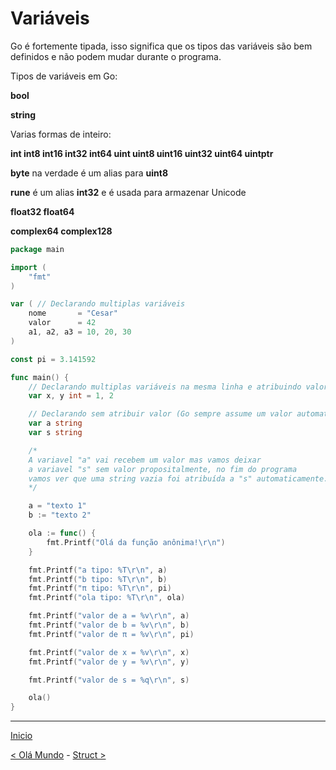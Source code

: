# Variáveis

Go é fortemente tipada, isso significa que os tipos das variáveis são bem definidos e não podem mudar durante o programa.

Tipos de variáveis em Go:

**bool**

**string**

Varias formas de inteiro:

**int  int8  int16  int32  int64
uint uint8 uint16 uint32 uint64 uintptr**


**byte** na verdade é um alias para **uint8**

**rune** é um alias **int32** e é usada para armazenar Unicode

**float32 float64**

**complex64 complex128**


```go
package main

import (
	"fmt"
)

var ( // Declarando multiplas variáveis
	nome       = "Cesar"
	valor      = 42
	a1, a2, a3 = 10, 20, 30
)

const pi = 3.141592

func main() {
	// Declarando multiplas variáveis na mesma linha e atribuindo valor
	var x, y int = 1, 2

	// Declarando sem atribuir valor (Go sempre assume um valor automaticamente)
	var a string
	var s string

	/*
	A variavel "a" vai recebem um valor mas vamos deixar
	a variavel "s" sem valor propositalmente, no fim do programa
	vamos ver que uma string vazia foi atribuída a "s" automaticamente.
	*/

	a = "texto 1"
	b := "texto 2"

	ola := func() {
		fmt.Printf("Olá da função anônima!\r\n")
	}

	fmt.Printf("a tipo: %T\r\n", a)
	fmt.Printf("b tipo: %T\r\n", b)
	fmt.Printf("π tipo: %T\r\n", pi)
	fmt.Printf("ola tipo: %T\r\n", ola)

	fmt.Printf("valor de a = %v\r\n", a)
	fmt.Printf("valor de b = %v\r\n", b)
	fmt.Printf("valor de π = %v\r\n", pi)

	fmt.Printf("valor de x = %v\r\n", x)
	fmt.Printf("valor de y = %v\r\n", y)

	fmt.Printf("valor de s = %q\r\n", s)

	ola()
}
```
---
[Inicio](README.md)

[< Olá Mundo](ola_mundo.md) - [Struct >](struct.md)
